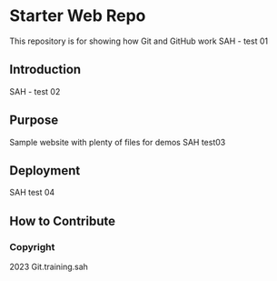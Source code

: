 # Starter Web Repo

This repository is for showing how Git and GitHub work
SAH - test 01

## Introduction
SAH - test 02

## Purpose

Sample website with plenty of files for demos
SAH test03

## Deployment
SAH test 04

## How to Contribute

### Copyright
2023 Git.training.sah
